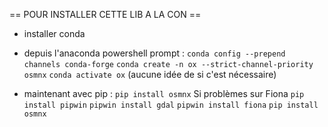 == POUR INSTALLER CETTE LIB A LA CON ==
 * installer conda
 * depuis l'anaconda powershell prompt :
    `conda config --prepend channels conda-forge`
    `conda create -n ox --strict-channel-priority osmnx`
    `conda activate ox` 
    (aucune idée de si c'est nécessaire)

 * maintenant avec pip :
    `pip install osmnx`
    Si problèmes sur Fiona
    `pip install pipwin`
    `pipwin install gdal`
    `pipwin install fiona`
    `pip install osmnx`
